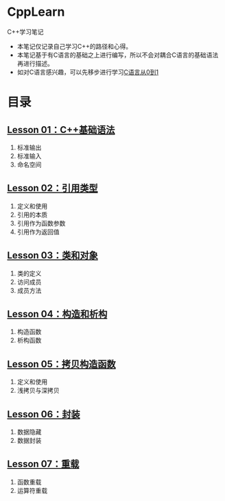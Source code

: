 # CppLearn
C++学习笔记

- 本笔记仅记录自己学习C++的路径和心得。
- 本笔记基于有C语言的基础之上进行编写，所以不会对耦合C语言的基础语法再进行描述。
- 如对C语言感兴趣，可以先移步进行学习[C语言从0到1](https://blog.csdn.net/jiabin12230)

# 目录
## [Lesson 01：C++基础语法](./Lesson_01/README_01.md)
1. 标准输出
2. 标准输入
3. 命名空间

## [Lesson 02：引用类型](./Lesson_02/README_02.md)
1. 定义和使用
2. 引用的本质
3. 引用作为函数参数
4. 引用作为返回值

## [Lesson 03：类和对象](./Lesson_03/README_03.md)
1. 类的定义
2. 访问成员
3. 成员方法

## [Lesson 04：构造和析构](./Lesson_04/README_04.md)
1. 构造函数
2. 析构函数

## [Lesson 05：拷贝构造函数](./Lesson_05/README_05.md)
1. 定义和使用
2. 浅拷贝与深拷贝

## [Lesson 06：封装](./Lesson_06/README_06.md)
1. 数据隐藏
2. 数据封装

## [Lesson 07：重载](./Lesson_07/README_07.md)
1. 函数重载
2. 运算符重载
